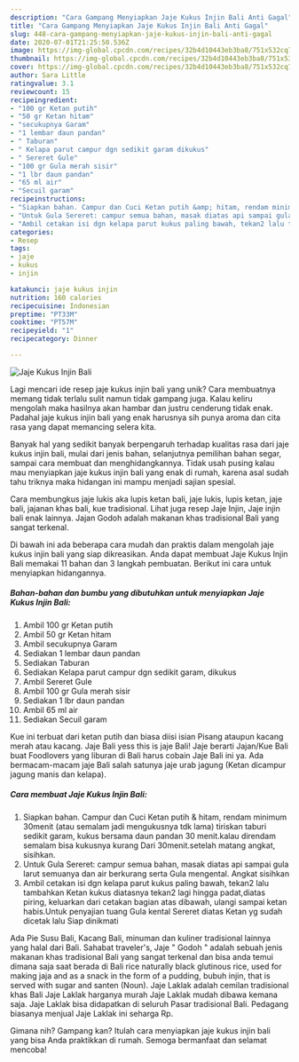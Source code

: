 ```yaml
---
description: "Cara Gampang Menyiapkan Jaje Kukus Injin Bali Anti Gagal"
title: "Cara Gampang Menyiapkan Jaje Kukus Injin Bali Anti Gagal"
slug: 448-cara-gampang-menyiapkan-jaje-kukus-injin-bali-anti-gagal
date: 2020-07-01T21:25:50.536Z
image: https://img-global.cpcdn.com/recipes/32b4d10443eb3ba8/751x532cq70/jaje-kukus-injin-bali-foto-resep-utama.jpg
thumbnail: https://img-global.cpcdn.com/recipes/32b4d10443eb3ba8/751x532cq70/jaje-kukus-injin-bali-foto-resep-utama.jpg
cover: https://img-global.cpcdn.com/recipes/32b4d10443eb3ba8/751x532cq70/jaje-kukus-injin-bali-foto-resep-utama.jpg
author: Sara Little
ratingvalue: 3.1
reviewcount: 15
recipeingredient:
- "100 gr Ketan putih"
- "50 gr Ketan hitam"
- "secukupnya Garam"
- "1 lembar daun pandan"
- " Taburan"
- " Kelapa parut campur dgn sedikit garam dikukus"
- " Sereret Gule"
- "100 gr Gula merah sisir"
- "1 lbr daun pandan"
- "65 ml air"
- "Secuil garam"
recipeinstructions:
- "Siapkan bahan. Campur dan Cuci Ketan putih &amp; hitam, rendam minimum 30menit (atau semalam jadi mengukusnya tdk lama) tiriskan taburi sedikit garam, kukus bersama daun pandan 30 menit.kalau direndam semalam bisa kukusnya kurang Dari 30menit.setelah matang angkat, sisihkan."
- "Untuk Gula Sereret: campur semua bahan, masak diatas api sampai gula larut semuanya dan air berkurang serta Gula mengental. Angkat sisihkan"
- "Ambil cetakan isi dgn kelapa parut kukus paling bawah, tekan2 lalu tambahkan Ketan kukus diatasnya tekan2 lagi hingga padat,diatas piring, keluarkan dari cetakan bagian atas dibawah, ulangi sampai ketan habis.Untuk penyajian tuang Gula kental Sereret diatas Ketan yg sudah dicetak lalu Siap dinikmati"
categories:
- Resep
tags:
- jaje
- kukus
- injin

katakunci: jaje kukus injin 
nutrition: 160 calories
recipecuisine: Indonesian
preptime: "PT33M"
cooktime: "PT57M"
recipeyield: "1"
recipecategory: Dinner

---
```



![Jaje Kukus Injin Bali](https://img-global.cpcdn.com/recipes/32b4d10443eb3ba8/751x532cq70/jaje-kukus-injin-bali-foto-resep-utama.jpg)

Lagi mencari ide resep jaje kukus injin bali yang unik? Cara membuatnya memang tidak terlalu sulit namun tidak gampang juga. Kalau keliru mengolah maka hasilnya akan hambar dan justru cenderung tidak enak. Padahal jaje kukus injin bali yang enak harusnya sih punya aroma dan cita rasa yang dapat memancing selera kita.

Banyak hal yang sedikit banyak berpengaruh terhadap kualitas rasa dari jaje kukus injin bali, mulai dari jenis bahan, selanjutnya pemilihan bahan segar, sampai cara membuat dan menghidangkannya. Tidak usah pusing kalau mau menyiapkan jaje kukus injin bali yang enak di rumah, karena asal sudah tahu triknya maka hidangan ini mampu menjadi sajian spesial.

Cara membungkus jaje lukis aka lupis ketan bali, jaje lukis, lupis ketan, jaje bali, jajanan khas bali, kue tradisional. Lihat juga resep Jaje Injin, Jaje injin bali enak lainnya. Jajan Godoh adalah makanan khas tradisional Bali yang sangat terkenal.


Di bawah ini ada beberapa cara mudah dan praktis dalam mengolah jaje kukus injin bali yang siap dikreasikan. Anda dapat membuat Jaje Kukus Injin Bali memakai 11 bahan dan 3 langkah pembuatan. Berikut ini cara untuk menyiapkan hidangannya.

<!--inarticleads1-->

##### Bahan-bahan dan bumbu yang dibutuhkan untuk menyiapkan Jaje Kukus Injin Bali:

1. Ambil 100 gr Ketan putih
1. Ambil 50 gr Ketan hitam
1. Ambil secukupnya Garam
1. Sediakan 1 lembar daun pandan
1. Sediakan  Taburan
1. Sediakan  Kelapa parut campur dgn sedikit garam, dikukus
1. Ambil  Sereret Gule
1. Ambil 100 gr Gula merah sisir
1. Sediakan 1 lbr daun pandan
1. Ambil 65 ml air
1. Sediakan Secuil garam


Kue ini terbuat dari ketan putih dan biasa diisi isian Pisang ataupun kacang merah atau kacang. Jaje Bali yess this is jaje Bali! Jaje berarti Jajan/Kue Bali buat Foodlovers yang liburan di Bali harus cobain Jaje Bali ini ya. Ada bermacam-macam jaje Bali salah satunya jaje urab jagung (Ketan dicampur jagung manis dan kelapa). 

<!--inarticleads2-->

##### Cara membuat Jaje Kukus Injin Bali:

1. Siapkan bahan. Campur dan Cuci Ketan putih &amp; hitam, rendam minimum 30menit (atau semalam jadi mengukusnya tdk lama) tiriskan taburi sedikit garam, kukus bersama daun pandan 30 menit.kalau direndam semalam bisa kukusnya kurang Dari 30menit.setelah matang angkat, sisihkan.
1. Untuk Gula Sereret: campur semua bahan, masak diatas api sampai gula larut semuanya dan air berkurang serta Gula mengental. Angkat sisihkan
1. Ambil cetakan isi dgn kelapa parut kukus paling bawah, tekan2 lalu tambahkan Ketan kukus diatasnya tekan2 lagi hingga padat,diatas piring, keluarkan dari cetakan bagian atas dibawah, ulangi sampai ketan habis.Untuk penyajian tuang Gula kental Sereret diatas Ketan yg sudah dicetak lalu Siap dinikmati


Ada Pie Susu Bali, Kacang Bali, minuman dan kuliner tradisional lainnya yang halal dari Bali. Sahabat traveler&#39;s, Jaje &#34; Godoh &#34; adalah sebuah jenis makanan khas tradisional Bali yang sangat terkenal dan bisa anda temui dimana saja saat berada di Bali rice naturally black glutinous rice, used for making jaja and as a snack in the form of a pudding, bubuh injin, that is served with sugar and santen (Noun). Jaje Laklak adalah cemilan tradisional khas Bali Jaje Laklak harganya murah Jaje Laklak mudah dibawa kemana saja. Jaje Laklak bisa didapatkan di seluruh Pasar tradisional Bali. Pedagang biasanya menjual Jaje Laklak ini seharga Rp. 

Gimana nih? Gampang kan? Itulah cara menyiapkan jaje kukus injin bali yang bisa Anda praktikkan di rumah. Semoga bermanfaat dan selamat mencoba!
